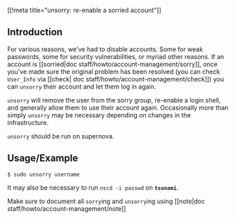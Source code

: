 [[!meta title="unsorry: re-enable a sorried account"]]

## Introduction

For various reasons, we've had to disable accounts. Some for weak passwords,
some for security vulnerabilities, or myriad other reasons. If an account
is [[sorried|doc staff/howto/account-management/sorry]], once you've made sure the original problem
has been resolved (you can check `User_Info` via [[check| doc staff/howto/account-management/check]])
you can `unsorry` their account and let them log in again.

`unsorry` will remove the user from the sorry group, re-enable a login shell,
and generally allow them to use their account again. Occasionally more
than simply `unsorry` may be necessary depending on changes in the
infrastructure.

`unsorry` should be run on supernova.

## Usage/Example

    $ sudo unsorry username

It may also be necessary to run `nscd -i passwd` on **`tsunami`**.

Make sure to document all `sorry`ing and `unsorry`ing using [[note|doc staff/howto/account-management/note]]
